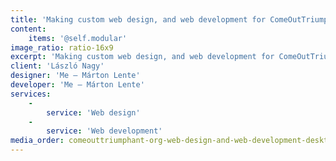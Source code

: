 ```yaml
---
title: 'Making custom web design, and web development for ComeOutTriumphant.org'
content:
    items: '@self.modular'
image_ratio: ratio-16x9
excerpt: 'Making custom web design, and web development for ComeOutTriumphant.org with Perch CMS.'
client: 'László Nagy'
designer: 'Me – Márton Lente'
developer: 'Me – Márton Lente'
services:
    -
        service: 'Web design'
    -
        service: 'Web development'
media_order: comeouttriumphant-org-web-design-and-web-development-desktop-1.jpg
---
```


